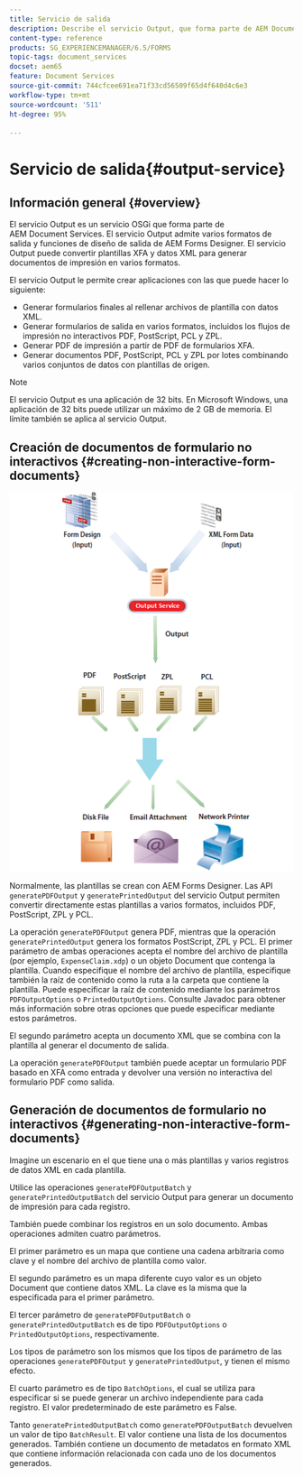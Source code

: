 ```yaml
---
title: Servicio de salida
description: Describe el servicio Output, que forma parte de AEM Document Services
content-type: reference
products: SG_EXPERIENCEMANAGER/6.5/FORMS
topic-tags: document_services
docset: aem65
feature: Document Services
source-git-commit: 744cfcee691ea71f33cd56509f65d4f640d4c6e3
workflow-type: tm+mt
source-wordcount: '511'
ht-degree: 95%

---
```


# Servicio de salida{#output-service}

## Información general {#overview}

El servicio Output es un servicio OSGi que forma parte de AEM Document Services. El servicio Output admite varios formatos de salida y funciones de diseño de salida de AEM Forms Designer. El servicio Output puede convertir plantillas XFA y datos XML para generar documentos de impresión en varios formatos.

El servicio Output le permite crear aplicaciones con las que puede hacer lo siguiente:

* Generar formularios finales al rellenar archivos de plantilla con datos XML.
* Generar formularios de salida en varios formatos, incluidos los flujos de impresión no interactivos PDF, PostScript, PCL y ZPL.
* Generar PDF de impresión a partir de PDF de formularios XFA.
* Generar documentos PDF, PostScript, PCL y ZPL por lotes combinando varios conjuntos de datos con plantillas de origen.

>[!NOTE]
>
>El servicio Output es una aplicación de 32 bits. En Microsoft Windows, una aplicación de 32 bits puede utilizar un máximo de 2 GB de memoria. El límite también se aplica al servicio Output.

## Creación de documentos de formulario no interactivos {#creating-non-interactive-form-documents}

![uso de output_modificado](assets/usingoutput_modified.png)

Normalmente, las plantillas se crean con AEM Forms Designer. Las API `generatePDFOutput` y `generatePrintedOutput` del servicio Output permiten convertir directamente estas plantillas a varios formatos, incluidos PDF, PostScript, ZPL y PCL.

La operación `generatePDFOutput` genera PDF, mientras que la operación `generatePrintedOutput` genera los formatos PostScript, ZPL y PCL. El primer parámetro de ambas operaciones acepta el nombre del archivo de plantilla (por ejemplo, `ExpenseClaim.xdp`) o un objeto Document que contenga la plantilla. Cuando especifique el nombre del archivo de plantilla, especifique también la raíz de contenido como la ruta a la carpeta que contiene la plantilla. Puede especificar la raíz de contenido mediante los parámetros `PDFOutputOptions` o `PrintedOutputOptions`. Consulte Javadoc para obtener más información sobre otras opciones que puede especificar mediante estos parámetros.

El segundo parámetro acepta un documento XML que se combina con la plantilla al generar el documento de salida.

La operación `generatePDFOutput` también puede aceptar un formulario PDF basado en XFA como entrada y devolver una versión no interactiva del formulario PDF como salida.

## Generación de documentos de formulario no interactivos {#generating-non-interactive-form-documents}

Imagine un escenario en el que tiene una o más plantillas y varios registros de datos XML en cada plantilla.

Utilice las operaciones `generatePDFOutputBatch` y `generatePrintedOutputBatch` del servicio Output para generar un documento de impresión para cada registro.

También puede combinar los registros en un solo documento. Ambas operaciones admiten cuatro parámetros.

El primer parámetro es un mapa que contiene una cadena arbitraria como clave y el nombre del archivo de plantilla como valor.

El segundo parámetro es un mapa diferente cuyo valor es un objeto Document que contiene datos XML. La clave es la misma que la especificada para el primer parámetro.

El tercer parámetro de `generatePDFOutputBatch` o `generatePrintedOutputBatch` es de tipo `PDFOutputOptions` o `PrintedOutputOptions`, respectivamente.

Los tipos de parámetro son los mismos que los tipos de parámetro de las operaciones `generatePDFOutput` y `generatePrintedOutput`, y tienen el mismo efecto.

El cuarto parámetro es de tipo `BatchOptions`, el cual se utiliza para especificar si se puede generar un archivo independiente para cada registro. El valor predeterminado de este parámetro es False.

Tanto `generatePrintedOutputBatch` como `generatePDFOutputBatch` devuelven un valor de tipo `BatchResult`. El valor contiene una lista de los documentos generados. También contiene un documento de metadatos en formato XML que contiene información relacionada con cada uno de los documentos generados.
